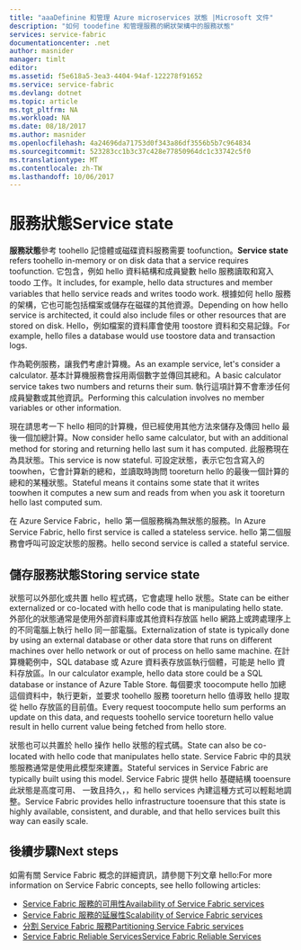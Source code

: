 ```yaml
---
title: "aaaDefinine 和管理 Azure microservices 狀態 |Microsoft 文件"
description: "如何 toodefine 和管理服務的網狀架構中的服務狀態"
services: service-fabric
documentationcenter: .net
author: masnider
manager: timlt
editor: 
ms.assetid: f5e618a5-3ea3-4404-94af-122278f91652
ms.service: service-fabric
ms.devlang: dotnet
ms.topic: article
ms.tgt_pltfrm: NA
ms.workload: NA
ms.date: 08/18/2017
ms.author: masnider
ms.openlocfilehash: 4a24696da71753d0f343a86df3556b5b7c964834
ms.sourcegitcommit: 523283cc1b3c37c428e77850964dc1c33742c5f0
ms.translationtype: MT
ms.contentlocale: zh-TW
ms.lasthandoff: 10/06/2017
---
```

# <a name="service-state"></a><span data-ttu-id="2f35c-103">服務狀態</span><span class="sxs-lookup"><span data-stu-id="2f35c-103">Service state</span></span>
<span data-ttu-id="2f35c-104">**服務狀態**參考 toohello 記憶體或磁碟資料服務需要 toofunction。</span><span class="sxs-lookup"><span data-stu-id="2f35c-104">**Service state** refers toohello in-memory or on disk data that a service requires toofunction.</span></span> <span data-ttu-id="2f35c-105">它包含，例如 hello 資料結構和成員變數 hello 服務讀取和寫入 toodo 工作。</span><span class="sxs-lookup"><span data-stu-id="2f35c-105">It includes, for example, hello data structures and member variables that hello service reads and writes toodo work.</span></span> <span data-ttu-id="2f35c-106">根據如何 hello 服務的架構，它也可能包括檔案或儲存在磁碟的其他資源。</span><span class="sxs-lookup"><span data-stu-id="2f35c-106">Depending on how hello service is architected, it could also include files or other resources that are stored on disk.</span></span> <span data-ttu-id="2f35c-107">Hello，例如檔案的資料庫會使用 toostore 資料和交易記錄。</span><span class="sxs-lookup"><span data-stu-id="2f35c-107">For example, hello files a database would use toostore data and transaction logs.</span></span>

<span data-ttu-id="2f35c-108">作為範例服務，讓我們考慮計算機。</span><span class="sxs-lookup"><span data-stu-id="2f35c-108">As an example service, let's consider a calculator.</span></span> <span data-ttu-id="2f35c-109">基本計算機服務會採用兩個數字並傳回其總和。</span><span class="sxs-lookup"><span data-stu-id="2f35c-109">A basic calculator service takes two numbers and returns their sum.</span></span> <span data-ttu-id="2f35c-110">執行這項計算不會牽涉任何成員變數或其他資訊。</span><span class="sxs-lookup"><span data-stu-id="2f35c-110">Performing this calculation involves no member variables or other information.</span></span>

<span data-ttu-id="2f35c-111">現在請思考一下 hello 相同的計算機，但已經使用其他方法來儲存及傳回 hello 最後一個加總計算。</span><span class="sxs-lookup"><span data-stu-id="2f35c-111">Now consider hello same calculator, but with an additional method for storing and returning hello last sum it has computed.</span></span> <span data-ttu-id="2f35c-112">此服務現在為具狀態。</span><span class="sxs-lookup"><span data-stu-id="2f35c-112">This service is now stateful.</span></span> <span data-ttu-id="2f35c-113">可設定狀態，表示它包含寫入的 toowhen，它會計算新的總和，並讀取時詢問 tooreturn hello 的最後一個計算的總和的某種狀態。</span><span class="sxs-lookup"><span data-stu-id="2f35c-113">Stateful means it contains some state that it writes toowhen it computes a new sum and reads from when you ask it tooreturn hello last computed sum.</span></span>

<span data-ttu-id="2f35c-114">在 Azure Service Fabric，hello 第一個服務稱為無狀態的服務。</span><span class="sxs-lookup"><span data-stu-id="2f35c-114">In Azure Service Fabric, hello first service is called a stateless service.</span></span> <span data-ttu-id="2f35c-115">hello 第二個服務會呼叫可設定狀態的服務。</span><span class="sxs-lookup"><span data-stu-id="2f35c-115">hello second service is called a stateful service.</span></span>

## <a name="storing-service-state"></a><span data-ttu-id="2f35c-116">儲存服務狀態</span><span class="sxs-lookup"><span data-stu-id="2f35c-116">Storing service state</span></span>
<span data-ttu-id="2f35c-117">狀態可以外部化或共置 hello 程式碼，它會處理 hello 狀態。</span><span class="sxs-lookup"><span data-stu-id="2f35c-117">State can be either externalized or co-located with hello code that is manipulating hello state.</span></span> <span data-ttu-id="2f35c-118">外部化的狀態通常是使用外部資料庫或其他資料存放區 hello 網路上或跨處理序上的不同電腦上執行 hello 同一部電腦。</span><span class="sxs-lookup"><span data-stu-id="2f35c-118">Externalization of state is typically done by using an external database or other data store that runs on different machines over hello network or out of process on hello same machine.</span></span> <span data-ttu-id="2f35c-119">在計算機範例中，SQL database 或 Azure 資料表存放區執行個體，可能是 hello 資料存放區。</span><span class="sxs-lookup"><span data-stu-id="2f35c-119">In our calculator example, hello data store could be a SQL database or instance of Azure Table Store.</span></span> <span data-ttu-id="2f35c-120">每個要求 toocompute hello 加總這個資料中，執行更新，並要求 toohello 服務 tooreturn hello 值導致 hello 提取從 hello 存放區的目前值。</span><span class="sxs-lookup"><span data-stu-id="2f35c-120">Every request toocompute hello sum performs an update on this data, and requests toohello service tooreturn hello value result in hello current value being fetched from hello store.</span></span> 

<span data-ttu-id="2f35c-121">狀態也可以共置於 hello 操作 hello 狀態的程式碼。</span><span class="sxs-lookup"><span data-stu-id="2f35c-121">State can also be co-located with hello code that manipulates hello state.</span></span> <span data-ttu-id="2f35c-122">Service Fabric 中的具狀態服務通常是使用此模型來建置。</span><span class="sxs-lookup"><span data-stu-id="2f35c-122">Stateful services in Service Fabric are typically built using this model.</span></span> <span data-ttu-id="2f35c-123">Service Fabric 提供 hello 基礎結構 tooensure 此狀態是高度可用、 一致且持久，，和 hello services 內建這種方式可以輕鬆地調整。</span><span class="sxs-lookup"><span data-stu-id="2f35c-123">Service Fabric provides hello infrastructure tooensure that this state is highly available, consistent, and durable, and that hello services built this way can easily scale.</span></span>

## <a name="next-steps"></a><span data-ttu-id="2f35c-124">後續步驟</span><span class="sxs-lookup"><span data-stu-id="2f35c-124">Next steps</span></span>
<span data-ttu-id="2f35c-125">如需有關 Service Fabric 概念的詳細資訊，請參閱下列文章 hello:</span><span class="sxs-lookup"><span data-stu-id="2f35c-125">For more information on Service Fabric concepts, see hello following articles:</span></span>

* [<span data-ttu-id="2f35c-126">Service Fabric 服務的可用性</span><span class="sxs-lookup"><span data-stu-id="2f35c-126">Availability of Service Fabric services</span></span>](service-fabric-availability-services.md)
* [<span data-ttu-id="2f35c-127">Service Fabric 服務的延展性</span><span class="sxs-lookup"><span data-stu-id="2f35c-127">Scalability of Service Fabric services</span></span>](service-fabric-concepts-scalability.md)
* [<span data-ttu-id="2f35c-128">分割 Service Fabric 服務</span><span class="sxs-lookup"><span data-stu-id="2f35c-128">Partitioning Service Fabric services</span></span>](service-fabric-concepts-partitioning.md)
* [<span data-ttu-id="2f35c-129">Service Fabric Reliable Services</span><span class="sxs-lookup"><span data-stu-id="2f35c-129">Service Fabric Reliable Services</span></span>](service-fabric-reliable-services-introduction.md)

